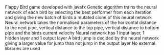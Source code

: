 Flappy Bird game developed with javafx
Genetic algorithm trains the neural network of each bird by selecting the best performer from each iteration and giving the new batch of birds a mutated clone of this neural network
Neural network takes the normalised parameters of the horizontal distance to the next pipe, vertical distance to the top pipe, vertical distance to bottom pipe and the birds current velocity
Neural network has 1 input layer, 1 hidden layer and 1 output layer
A bird jump is decided by the neural network giving a larger value for jump than not jump in the output layer
No external libraries are used
